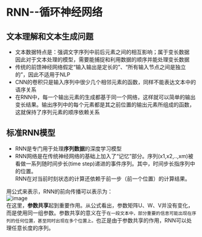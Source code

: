 # RNN--循环神经网络
## 文本理解和文本生成问题
* 文本数据特点是：强调文字序列中前后元素之间的相互影响；属于变长数据
  <br>因此对于文本处理的模型，需要能捕捉和利用数据的顺序并能处理变长数据
* 传统的前馈神经网络假定“输入输出是定长的”、“所有输入节点之间是独立的”，因此不适用于NLP
* CNN的卷积只是输入序列中很少几个相邻元素的函数，同样不能表达文本中的语序关系
* 在RNN中，每一个输出元素的生成都基于同一个网络，这样就可以简单的输出变长结果。输出序列中的每个元素都是其之前位置的输出元素所组成的函数，这就保持了序列元素的顺序依赖关系
## 标准RNN模型
* RNN是专门用于处理**序列数据**的深度学习模型
* RNN网络是在传统神经网络的基础上加入了“记忆”部分。序列(x1,x2,..,xm)被看做一系列随时间步长(time step)递进的事件序列。其中，时间步长指序列中的位置。</br>
RNN在对当前时刻状态的计算还依赖于前一步（前一个位置）的计算结果。

用公式来表示，RNN的前向传播可以表示为：
<br>
![image](https://github.com/anonymous236/tensorflow/raw/master/RNN/CodeCogsEqn.gif)
<br>
在这里，**参数共享**起到重要作用。从公式看出，参数矩阵U、W、V并没有变化，而是使用同一组参数。参数共享的意义在于`在一段文本中，部分重要的信息可能出现在序列的任何位置，甚至同时出现在多个位置上。`也正是由于参数共享的作用，RNN可以处理任意长度的序列。
